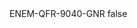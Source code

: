 <?xml version="1.0" encoding="UTF-8"?>
<CustomMetadata xmlns="http://soap.sforce.com/2006/04/metadata">
    <label>ENEM-QFR-9040-GNR</label>
    <protected>false</protected>
</CustomMetadata>

